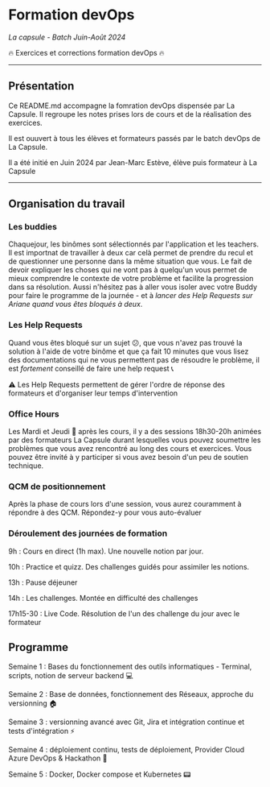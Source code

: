 # Formation devOps
_La capsule - Batch Juin-Août 2024_

:fire: Exercices et corrections formation devOps :fire:

---
 ## Présentation
 
Ce README.md accompagne la fomration devOps dispensée par La Capsule. Il regroupe les notes prises lors de cours et de la réalisation des exercices.

 Il est ouuvert à tous les élèves et formateurs passés par le batch devOps de La Capsule.

 Il a été initié en Juin 2024 par Jean-Marc Estève, élève puis formateur à La Capsule

 ---

 ## Organisation du travail

 ### Les buddies

Chaquejour, les binômes sont sélectionnés par l'application et les teachers. Il est importnat de travailler à deux car celà permet de prendre du recul et de questionner une personne dans la même situation que vous. Le fait de devoir expliquer les choses qui ne vont pas à quelqu'un vous permet de mieux comprendre le contexte de votre problème et facilite la progression dans sa résolution. Aussi n'hésitez pas à aller vous isoler avec votre Buddy pour faire le programme de la journée - et à _lancer des Help Requests sur Ariane quand vous êtes bloqués à deux_.

 ### Les Help Requests

Quand vous êtes bloqué sur un sujet :confused:, que vous n'avez pas trouvé la solution à l'aide de votre binôme et que ça fait 10 minutes que vous lisez des documentations qui ne vous permettent pas de résoudre le problème, il est _fortement_ conseillé de faire une help request :telephone_receiver:

:warning: Les Help Requests permettent de gérer l'ordre de réponse des formateurs et d'organiser leur temps d'intervention

 ### Office Hours

 Les Mardi et Jeudi :calendar: après les cours, il y a des sessions 18h30-20h animées par des formateurs La Capsule durant lesquelles vous pouvez soumettre les problèmes que vous avez rencontré au long des cours et exercices. Vous pouvez être invité à y participer si vous avez besoin d'un peu de soutien technique.

 ### QCM de positionnement

Après la phase de cours lors d'une session, vous aurez couramment à répondre à des QCM. Répondez-y pour vous auto-évaluer

### Déroulement des journées de formation

9h : Cours en direct (1h max). Une nouvelle notion par jour.

10h : Practice et quizz. Des challenges guidés pour assimiler les notions.

13h : Pause déjeuner

14h : Les challenges. Montée en difficulté des challenges

17h15-30 : Live Code. Résolution de l'un des challenge du jour avec le formateur

## Programme

Semaine 1 : Bases du fonctionnement des outils informatiques - Terminal, scripts, notion de serveur backend :computer:

Semaine 2 : Base de données, fonctionnement des Réseaux, approche du versionning :house:

Semaine 3 : versionning avancé avec Git, Jira et intégration continue et tests d'intégration :zap:

Semaine 4 : déploiement continu, tests de déploiement, Provider Cloud Azure DevOps & Hackathon :tanabata_tree:

Semaine 5 : Docker, Docker compose et Kubernetes :pager:
